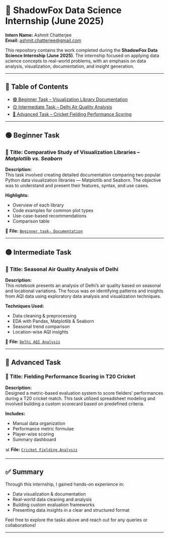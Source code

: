 # 🌟 ShadowFox Data Science Internship (June 2025)

**Intern Name:** Ashmit Chatterjee  
**Email:** ashmit.chatterjee@gmail.com

This repository contains the work completed during the **ShadowFox Data Science Internship (June 2025)**. The internship focused on applying data science concepts to real-world problems, with an emphasis on data analysis, visualization, documentation, and insight generation.

---

## 📁 Table of Contents

- [🟢 Beginner Task – Visualization Library Documentation](Beginner_task.ipynb)
- [🟡 Intermediate Task – Delhi Air Quality Analysis](delhiaqi.ipynb)
- [🔴 Advanced Task – Cricket Fielding Performance Scoring](Cricket_analysis.ipynb)

---

## 🟢 Beginner Task

### 📌 Title: Comparative Study of Visualization Libraries – *Matplotlib vs. Seaborn*

**Description:**  
This task involved creating detailed documentation comparing two popular Python data visualization libraries — Matplotlib and Seaborn. The objective was to understand and present their features, syntax, and use cases.

**Highlights:**
- Overview of each library
- Code examples for common plot types
- Use-case-based recommendations
- Comparison table

📄 **File:** [`Beginner task- Documentation`](Beginner_task.ipynb)

---

## 🟡 Intermediate Task

### 📌 Title: Seasonal Air Quality Analysis of Delhi

**Description:**  
This notebook presents an analysis of Delhi’s air quality based on seasonal and locational variations. The focus was on identifying patterns and insights from AQI data using exploratory data analysis and visualization techniques.

**Techniques Used:**
- Data cleaning & preprocessing
- EDA with Pandas, Matplotlib & Seaborn
- Seasonal trend comparison
- Location-wise AQI insights

📘 **File:** [`Delhi AQI Analysis`](delhiaqi.ipynb)

---

## 🔴 Advanced Task

### 📌 Title: Fielding Performance Scoring in T20 Cricket

**Description:**  
Designed a metric-based evaluation system to score fielders’ performances during a T20 cricket match. This task utilized spreadsheet modeling and involved building a custom scorecard based on predefined criteria.

**Includes:**
- Manual data organization
- Performance metric formulae
- Player-wise scoring
- Summary dashboard

📊 **File:** [`Cricket Fielding Analysis`](Cricket_analysis.ipynb)

---

## ✅ Summary

Through this internship, I gained hands-on experience in:
- Data visualization & documentation
- Real-world data cleaning and analysis
- Building custom evaluation frameworks
- Presenting data insights in a clear and structured format

Feel free to explore the tasks above and reach out for any queries or collaborations!

---

